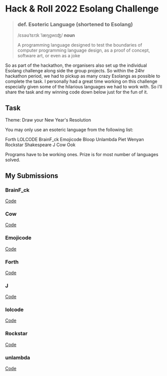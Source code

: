 # Hack & Roll 2022 Esolang Challenge

> ### def. Esoteric Language (shortened to Esolang)
> /ɛsəʊˈtɛrɪk ˈlæŋgwɪʤ/ **noun**
>
> A programming language designed to test the boundaries of computer programming language design, as a proof of concept, software art, or even as a joke

So as part of the hackathon, the organisers also set up the individual Esolang challenge along side the group projects. So within the 24hr hackathon period, we had to pickup as many crazy Esolangs as possible to complete the task. 
I personally had a great time working on this challenge especially given some of the hilarious languages we had to work with. So i'll share the task and my winning code down below just for the fun of it. 

## Task
Theme: Draw your New Year's Resolution

You may only use an esoteric language from the following list:

Forth
LOLCODE
BrainF_ck
Emojicode
Bloop
Unlambda
Piet
Wenyan
Rockstar
Shakespeare
J
Cow
Ook

Programs have to be working ones. Prize is for most number of languages solved.

## My Submissions
### BrainF_ck
[Code](https://github.com/jjasim/H-R-2022-Esolang-Challenge/blob/main/code/code.brainfuck)
### Cow
[Code](https://github.com/jjasim/H-R-2022-Esolang-Challenge/blob/main/code/code.cow)
### Emojicode
[Code](https://github.com/jjasim/H-R-2022-Esolang-Challenge/blob/main/code/code.emojicode)
### Forth
[Code](https://github.com/jjasim/H-R-2022-Esolang-Challenge/blob/main/code/code.forth)
### J
[Code](https://github.com/jjasim/H-R-2022-Esolang-Challenge/blob/main/code/code.j)
### lolcode
[Code](https://github.com/jjasim/H-R-2022-Esolang-Challenge/blob/main/code/code.lolcode)
### Rockstar
[Code](https://github.com/jjasim/H-R-2022-Esolang-Challenge/blob/main/code/code.rockstar)
### unlambda
[Code](https://github.com/jjasim/H-R-2022-Esolang-Challenge/blob/main/code/code.unlambda)
